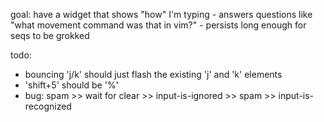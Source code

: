 goal: have a widget that shows "how" I'm typing
	- answers questions like "what movement command was that in vim?"
	- persists long enough for seqs to be grokked


todo:
- bouncing 'j/k' should just flash the existing 'j' and 'k' elements
- 'shift+5' should be '%'
- bug: spam >> wait for clear >> input-is-ignored >> spam >> input-is-recognized

